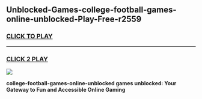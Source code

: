 
## Unblocked-Games-college-football-games-online-unblocked-Play-Free-r2559
<h3>
<a href="https://premium76.site?title=college-football-games-online-unblocked&ref=21A">CLICK TO PLAY</a></h3>
<hr>

<h3>
<a href="https://premium76.site?title=college-football-games-online-unblocked&ref=21A">CLICK 2 PLAY</a>
  
</h3>

<a href="https://premium76.site?title=college-football-games-online-unblocked&ref=21A"><img src="https://clearcache.store/games.png"></a>


**college-football-games-online-unblocked games unblocked: Your Gateway to Fun and Accessible Online Gaming**
